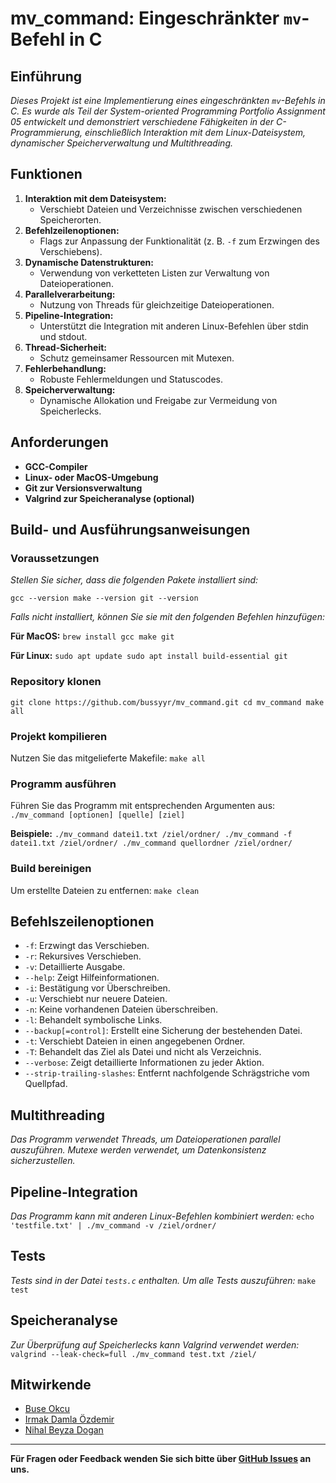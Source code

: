 # mv_command: Eingeschränkter `mv`-Befehl in C

## Einführung
*Dieses Projekt ist eine Implementierung eines eingeschränkten `mv`-Befehls in C. Es wurde als Teil der System-oriented Programming Portfolio Assignment 05 entwickelt und demonstriert verschiedene Fähigkeiten in der C-Programmierung, einschließlich Interaktion mit dem Linux-Dateisystem, dynamischer Speicherverwaltung und Multithreading.*

## Funktionen
1. **Interaktion mit dem Dateisystem:**
   - Verschiebt Dateien und Verzeichnisse zwischen verschiedenen Speicherorten.
2. **Befehlzeilenoptionen:**
   - Flags zur Anpassung der Funktionalität (z. B. `-f` zum Erzwingen des Verschiebens).
3. **Dynamische Datenstrukturen:**
   - Verwendung von verketteten Listen zur Verwaltung von Dateioperationen.
4. **Parallelverarbeitung:**
   - Nutzung von Threads für gleichzeitige Dateioperationen.
5. **Pipeline-Integration:**
   - Unterstützt die Integration mit anderen Linux-Befehlen über stdin und stdout.
6. **Thread-Sicherheit:**
   - Schutz gemeinsamer Ressourcen mit Mutexen.
7. **Fehlerbehandlung:**
   - Robuste Fehlermeldungen und Statuscodes.
8. **Speicherverwaltung:**
   - Dynamische Allokation und Freigabe zur Vermeidung von Speicherlecks.

## Anforderungen
- **GCC-Compiler**
- **Linux- oder MacOS-Umgebung**
- **Git zur Versionsverwaltung**
- **Valgrind zur Speicheranalyse (optional)**

## Build- und Ausführungsanweisungen

### Voraussetzungen
*Stellen Sie sicher, dass die folgenden Pakete installiert sind:*

`
gcc --version
make --version
git --version
`

*Falls nicht installiert, können Sie sie mit den folgenden Befehlen hinzufügen:*

**Für MacOS:**
`
brew install gcc make git
`

**Für Linux:**
`
sudo apt update
sudo apt install build-essential git
`

### Repository klonen
`
git clone https://github.com/bussyyr/mv_command.git
cd mv_command
make all
`

### Projekt kompilieren
Nutzen Sie das mitgelieferte Makefile:
`
make all
`

### Programm ausführen
Führen Sie das Programm mit entsprechenden Argumenten aus:
`
./mv_command [optionen] [quelle] [ziel]
`

**Beispiele:**
`
./mv_command datei1.txt /ziel/ordner/
./mv_command -f datei1.txt /ziel/ordner/
./mv_command quellordner /ziel/ordner/
`

### Build bereinigen
Um erstellte Dateien zu entfernen:
`
make clean
`

## Befehlszeilenoptionen
- `-f`: Erzwingt das Verschieben.
- `-r`: Rekursives Verschieben.
- `-v`: Detaillierte Ausgabe.
- `--help`: Zeigt Hilfeinformationen.
- `-i`: Bestätigung vor Überschreiben.
- `-u`: Verschiebt nur neuere Dateien.
- `-n`: Keine vorhandenen Dateien überschreiben.
- `-l`: Behandelt symbolische Links.
- `--backup[=control]`: Erstellt eine Sicherung der bestehenden Datei.
- `-t`: Verschiebt Dateien in einen angegebenen Ordner.
- `-T`: Behandelt das Ziel als Datei und nicht als Verzeichnis.
- `--verbose`: Zeigt detaillierte Informationen zu jeder Aktion.
- `--strip-trailing-slashes`: Entfernt nachfolgende Schrägstriche vom Quellpfad.

## Multithreading
*Das Programm verwendet Threads, um Dateioperationen parallel auszuführen. Mutexe werden verwendet, um Datenkonsistenz sicherzustellen.*

## Pipeline-Integration
*Das Programm kann mit anderen Linux-Befehlen kombiniert werden:*
`
echo 'testfile.txt' | ./mv_command -v /ziel/ordner/
`

## Tests
*Tests sind in der Datei `tests.c` enthalten. Um alle Tests auszuführen:*
`
make test
`

## Speicheranalyse
*Zur Überprüfung auf Speicherlecks kann Valgrind verwendet werden:*
`
valgrind --leak-check=full ./mv_command test.txt /ziel/
`

## Mitwirkende
- [Buse Okcu](https://github.com/bussyyr)
- [Irmak Damla Özdemir](https://github.com/irmakozfe)
- [Nihal Beyza Dogan](https://github.com/nihalbeyzadogan)

---
**Für Fragen oder Feedback wenden Sie sich bitte über [GitHub Issues](https://github.com/bussyyr/mv_command/issues) an uns.**

